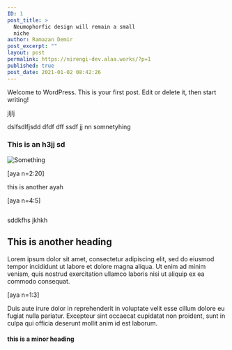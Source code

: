 ```yaml
---
ID: 1
post_title: >
  Neumophorfic design will remain a small
  niche
author: Ramazan Demir
post_excerpt: ""
layout: post
permalink: https://nirengi-dev.alaa.works/?p=1
published: true
post_date: 2021-01-02 08:42:26
---
```

<p>Welcome to WordPress. This is your first post. Edit or delete it, then start writing!</p>
<p>jljlj</p>
<p>dslfsdlfjsdd dfdf dff ssdf jj nn somnetyhing</p>
<h3>This is an h3jj  sd</h3>
<p><img src="https://nirengi-dev.alaa.works/wp-content/uploads/2021/01/download-300x220.png" alt="Something" /></p>
<p>[aya n=2:20]</p>
<p>this is another ayah</p>
<p>[aya n=4:5]</p>
<p><a href="https://nirengi-dev.alaa.works/?attachment_id=19"><img src="https://nirengi-dev.alaa.works/wp-content/uploads/2021/01/fiveyears-1-1024x494.jpg" alt="" /></a></p>
<p>sddkfhs jkhkh</p>
<h2>This is another heading</h2>
<p>Lorem ipsum dolor sit amet, consectetur adipiscing elit, sed do eiusmod tempor incididunt ut labore et dolore magna aliqua. Ut enim ad minim veniam, quis nostrud exercitation ullamco laboris nisi ut aliquip ex ea commodo consequat.</p>
<p>[aya n=1:3]</p>
<p>Duis aute irure dolor in reprehenderit in voluptate velit esse cillum dolore eu fugiat nulla pariatur. Excepteur sint occaecat cupidatat non proident, sunt in culpa qui officia deserunt mollit anim id est laborum.</p>
<h4>this is a minor heading</h4>